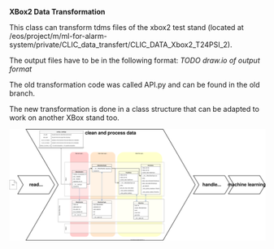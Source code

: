 **XBox2 Data Transformation**

This class can transform tdms files of the xbox2 test stand (located at /eos/project/m/ml-for-alarm-system/private/CLIC_data_transfert/CLIC_DATA_Xbox2_T24PSI_2).

The output files have to be in the following format: _TODO draw.io of output format_

The old transformation code was called API.py and can be found in the old branch.

The new transformation is done in a class structure that can be adapted to work on another XBox stand too.

![Alt](../../docu/archive/API/class_structure.svg)


